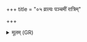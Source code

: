 +++
title = "०५ व्रात्यः पञ्चमीं रात्रिम्"

+++
<details><summary>मूलम् (GR)</summary>

(यस्यैव विद्वान्) व्रात्यः पञ्चमीं रात्रिम् अतिथिः (गृहे वसति) ।  
परावत एवैनेन लोकान् अव (रुन्धे) ॥
</details>